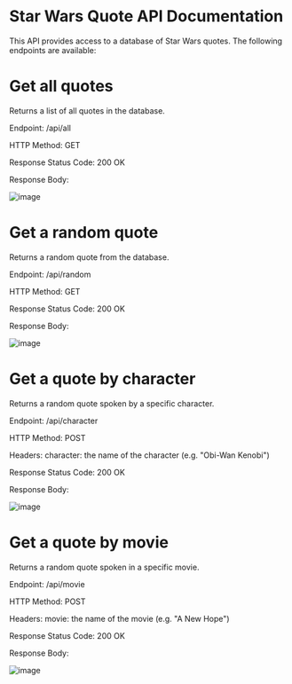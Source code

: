 # Star Wars Quote API Documentation
This API provides access to a database of Star Wars quotes. The following endpoints are available:

# Get all quotes
Returns a list of all quotes in the database.

Endpoint: /api/all

HTTP Method: GET

Response
Status Code: 200 OK

Response Body:

![image](https://user-images.githubusercontent.com/114260075/225430098-431b34be-3a78-4c83-a8ac-31db19abeac9.png)

# Get a random quote
Returns a random quote from the database.

Endpoint: /api/random

HTTP Method: GET

Response
Status Code: 200 OK

Response Body:

![image](https://user-images.githubusercontent.com/114260075/225430263-5ce8c407-dcf2-443c-b6ab-b01669b5e9bd.png)

# Get a quote by character
Returns a random quote spoken by a specific character.

Endpoint: /api/character

HTTP Method: POST

Headers:  character: the name of the character (e.g. "Obi-Wan Kenobi")

Response Status Code: 200 OK

Response Body:

![image](https://user-images.githubusercontent.com/114260075/225430453-04bbc5c0-1ad4-413f-ac89-16ec8a25e98d.png)

# Get a quote by movie
Returns a random quote spoken in a specific movie.

Endpoint: /api/movie

HTTP Method: POST

Headers:  movie: the name of the movie (e.g. "A New Hope")

Response Status Code: 200 OK

Response Body:

![image](https://user-images.githubusercontent.com/114260075/225430591-5bfa9a11-c07e-482c-a2d6-9102db713700.png)


